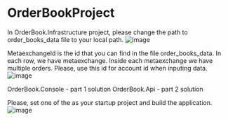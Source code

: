 # OrderBookProject
In OrderBook.Infrastructure project, please change the path to order_books_data file to your local path.
![image](https://github.com/Bubasick/OrderBookProject/assets/45142923/3786a92c-f3d8-4d5d-a6a9-5f6d6a98caa2)

MetaexchangeId is the id that you can find in the file order_books_data. In each row, we have metaexchange. Inside each metaexchange we have multiple orders.
Please, use this id for account id when inputing data.
![image](https://github.com/Bubasick/OrderBookProject/assets/45142923/048d3dc4-f2ee-44d9-8b92-67b0342e508f)

OrderBook.Console - part 1 solution
OrderBook.Api - part 2 solution

Please, set one of the as your startup project and build the application.\
![image](https://github.com/Bubasick/OrderBookProject/assets/45142923/c1deca1d-b2f2-413d-93c6-bb3dc50cb406)
